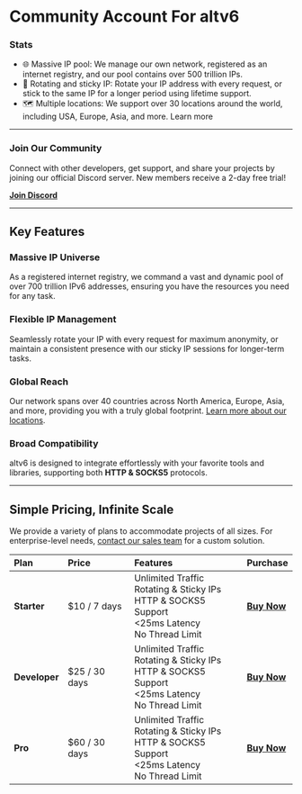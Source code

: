 # Community Account For altv6


### Stats
 - 🌐 Massive IP pool: We manage our own network, registered as an internet registry, and our pool contains over 500 trillion IPs.
 - 🔄 Rotating and sticky IP: Rotate your IP address with every request, or stick to the same IP for a longer period using lifetime support.
 - 🗺️ Multiple locations: We support over 30 locations around the world, including USA, Europe, Asia, and more. Learn more
---

### Join Our Community

Connect with other developers, get support, and share your projects by joining our official Discord server. New members receive a 2-day free trial!

[**Join Discord**](https://discord.gg/6JhEScgCe8)

---

## Key Features

### Massive IP Universe
As a registered internet registry, we command a vast and dynamic pool of over 700 trillion IPv6 addresses, ensuring you have the resources you need for any task.

### Flexible IP Management
Seamlessly rotate your IP with every request for maximum anonymity, or maintain a consistent presence with our sticky IP sessions for longer-term tasks.

### Global Reach
Our network spans over 40 countries across North America, Europe, Asia, and more, providing you with a truly global footprint. [Learn more about our locations](https://altv6.com/locations).

### Broad Compatibility
altv6 is designed to integrate effortlessly with your favorite tools and libraries, supporting both **HTTP & SOCKS5** protocols.

---

## Simple Pricing, Infinite Scale

We provide a variety of plans to accommodate projects of all sizes. For enterprise-level needs, [contact our sales team](https://altv6.com/sales) for a custom solution.

| Plan      | Price         | Features                                                                                                                    | Purchase                                          |
| :-------- | :------------ | :-------------------------------------------------------------------------------------------------------------------------- | :------------------------------------------------ |
| **Starter** | $10 / 7 days  | Unlimited Traffic<br>Rotating & Sticky IPs<br>HTTP & SOCKS5 Support<br><25ms Latency<br>No Thread Limit | [**Buy Now**](https://altv6.com/buy/starter)    |
| **Developer** | $25 / 30 days | Unlimited Traffic<br>Rotating & Sticky IPs<br>HTTP & SOCKS5 Support<br><25ms Latency<br>No Thread Limit | [**Buy Now**](https.com/buy/developer)  |
| **Pro** | $60 / 30 days | Unlimited Traffic<br>Rotating & Sticky IPs<br>HTTP & SOCKS5 Support<br><25ms Latency<br>No Thread Limit | [**Buy Now**](https://altv6.com/buy/pro)        |
